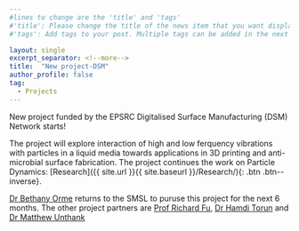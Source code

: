 ```yaml
---
#lines to change are the 'title' and 'tags'
#'title': Please change the title of the news item that you want displayed on the page 'News'
#'tags': Add tags to your post. Multiple tags can be added in the next line. The current list shows the ones already on the website. If your desired tag matches these then please retain, otherwise you can add more. Please make sure of the letter case; we would not want repeats like 'jobs' and 'jobs'

layout: single
excerpt_separator: <!--more-->
title:  "New project-DSM"
author_profile: false		
tag: 							
  - Projects
---
```


New project funded by the EPSRC Digitalised Surface Manufacturing (DSM) Network starts!

<!--more-->
<!--any text before this line will be displayed on the 'News' page. Any text after this point will be accessible by clicking the post. Please keep this breif.-->
<!--Text following this can be whatever you want. There are some examples on the website provided and attached examples show how to format them in HTML language.-->
<!--Following are some formatting examples-->

The project will explore interaction of high and low ferquency vibrations with particles in a liquid media towards applications in 3D printing and anti-microbial surface fabrication. The project continues the work on Particle Dynamics: [Research]({{ site.url }}{{ site.baseurl }}/Research/){: .btn .btn--inverse}.

[Dr Bethany Orme](https://researchportal.northumbria.ac.uk/en/persons/bethany-orme "BVO") returns to the SMSL to puruse this project for the next 6 months. The other project partners are [Prof Richard Fu](https://researchportal.northumbria.ac.uk/en/persons/yongqing-richard-fu "RF"), [Dr Hamdi Torun](https://researchportal.northumbria.ac.uk/en/persons/hamdi-torun "HT") and [Dr Matthew Unthank](https://researchportal.northumbria.ac.uk/en/persons/matthew-unthank "MU")

